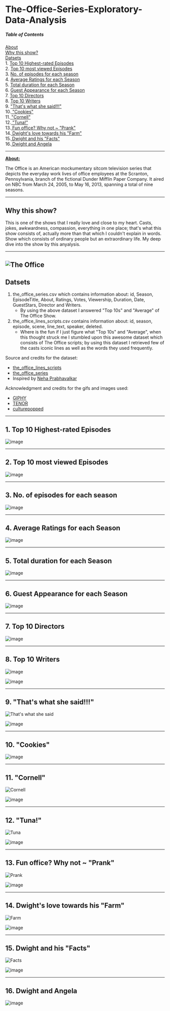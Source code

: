 # The-Office-Series-Exploratory-Data-Analysis

##### Table of Contents  
[About](#headers)
<br>[Why this show? ](#headers)
<br>[Datsets](#headers)
<br>1. [Top 10 Highest-rated Episodes](#headers)
<br>2. [Top 10 most viewed Episodes](#headers)
<br>3. [No. of episodes for each season](#headers)
<br>4. [Average Ratings for each Season](#headers)
<br>5. [Total duration for each Season](#headers)
<br>6. [Guest Appearance for each Season](#headers)
<br>7. [Top 10 Directors](#headers)
<br>8. [Top 10 Writers](#headers)
<br>9. ["That's what she said!!!"](#headers)
<br>10.[ "Cookies"](#headers)
<br>11.[ "Cornell"](#headers)
<br>12.[ "Tuna!"](#headers)
<br>13.[ Fun office? Why not ~ "Prank"](#headers)
<br>14.[ Dwight's love towards his "Farm"](#headers)
<br>15.[ Dwight and his "Facts"](#headers)
<br>16.[ Dwight and Angela](#headers)

  
<a name="headers"/>

-----------------------------

**[About:](https://en.wikipedia.org/wiki/The_Office_(American_TV_series))**
   <p>The Office is an American mockumentary sitcom television series that depicts the everyday work lives of office employees at the Scranton, Pennsylvania, branch of the fictional Dunder Mifflin Paper Company. It aired on NBC from March 24, 2005, to May 16, 2013, spanning a total of nine seasons.</p>
   
-----------------------------
## Why this show?  
This is one of the shows that I really love and close to my heart. Casts, jokes, awkwardness, compassion, everything in one place; that's what this show consists of, actually more than that which I couldn't explain in words. Show which consists of ordinary people but an extraordinary life. My deep dive into the show by this anyalysis.
   
 ----------------------------- 
![The Office](http://4.bp.blogspot.com/-XnRa5HoSlZY/TXBZwqT37SI/AAAAAAAAEYo/jrwFWadzQiM/s1600/michaelscottslastsupper.jpg)
-----------------------------
## Datsets  

1. the_office_series.csv which contains information about: id, Season, EpisodeTitle,	About,	Ratings,	Votes,	Viewership,	Duration,	Date,	GuestStars,	Director and Writers.  
    - By using the above dataset I answered "Top 10s" and "Average" of The Office Show.
2. the_office_lines_scripts.csv contains information about: id,	season,	episode,	scene,	line_text,	speaker,	deleted.  
    - Where is the fun if I just figure what "Top 10s" and "Average", when this thought struck me I stumbled upon this awesome dataset which consists of The Office scripts; by using this dataset I retrieved few of the casts iconic lines as well as the words they used frequently.
    
Source and credits for the dataset:
- [the_office_lines_scripts](https://data.world/abhinavr8/the-office-scripts-dataset)
- [the_office_series](https://www.kaggle.com/datasets/nehaprabhavalkar/the-office-dataset)
- Inspired by [Neha Prabhavalkar](https://www.kaggle.com/datasets/nehaprabhavalkar/the-office-dataset)

Acknowledgment and credits for the gifs and images used:
- [GIPHY](https://giphy.com/search/the-office)
- [TENOR](https://tenor.com/view/facts-dwight-facts-the-office-dwight-gif-25782901)
- [culturepopped](http://culturepopped.blogspot.com/2011/03/office-last-supper.html?m=1)


-----------------------------

## 1. Top 10 Highest-rated Episodes 

![image](https://user-images.githubusercontent.com/90051040/200160385-4b60f251-d005-4dde-87c0-d25636ed1202.png)

-----------------------------

## 2. Top 10 most viewed Episodes 

![image](https://user-images.githubusercontent.com/90051040/200160490-6360ae7a-ab9a-4c51-bf3f-3924b70e0efb.png)

-----------------------------

## 3. No. of episodes for each season

![image](https://user-images.githubusercontent.com/90051040/200160513-738634b3-787a-4902-a13b-fd421a6da9e3.png)

-----------------------------

## 4. Average Ratings for each Season

![image](https://user-images.githubusercontent.com/90051040/200160544-efbcad7a-cb9f-4e7d-a178-93ebd6403b0c.png)

-----------------------------

## 5. Total duration for each Season

![image](https://user-images.githubusercontent.com/90051040/200160562-3fef1cb1-c374-462f-a1b7-1f2d57f27937.png)

-----------------------------

## 6. Guest Appearance for each Season

![image](https://user-images.githubusercontent.com/90051040/200160590-0cce3e3f-b5bd-4f1a-9ffc-6b62510fe792.png)

-----------------------------

## 7. Top 10 Directors

![image](https://user-images.githubusercontent.com/90051040/200160612-7482c9de-e9f6-4c47-9220-5f75c322e3e0.png)

-----------------------------


## 8. Top 10 Writers

![image](https://user-images.githubusercontent.com/90051040/200160646-c4cf83cb-6230-4294-b731-97455b33cfc1.png)

![image](https://user-images.githubusercontent.com/90051040/200160673-7d9de21d-67f1-48fd-a6bf-d32b99232360.png)

-----------------------------

## 9. "That's what she said!!!"
![That's what she said](https://media0.giphy.com/media/IjJ8FVe4HVk66yvlV2/giphy.gif?cid=ecf05e47zu7z827f0qdl26qb86lwxtlkaxraf0ouax31wiuk&rid=giphy.gif&ct=g)

![image](https://user-images.githubusercontent.com/90051040/200160727-91812025-734b-4da8-ab92-886a8e1ae839.png)

-----------------------------


## 10. "Cookies"

![image](https://user-images.githubusercontent.com/90051040/200160784-93605057-1cd5-4fbf-a598-6d69982c47bc.png)

-----------------------------


## 11. "Cornell"

![Cornell](https://media2.giphy.com/media/kMPP27oGmW36oZ6olx/giphy.gif?cid=ecf05e4779xswpdxhh4ijnul0wrgpksw6gp4b4t9w3anou92&rid=giphy.gif&ct=g)

![image](https://user-images.githubusercontent.com/90051040/200160802-9b23a04e-7cc6-42ef-88cc-86348d0fff9b.png)

-----------------------------

## 12. "Tuna!"

![Tuna](https://64.media.tumblr.com/tumblr_m5fgkh1Zv31qcti48o6_r1_250.gifv)

![image](https://user-images.githubusercontent.com/90051040/200160828-7ca349bc-8d49-413a-84ee-c79e13484574.png)

-----------------------------

## 13. Fun office? Why not ~ "Prank"
![Prank](https://media1.giphy.com/media/pmVBMVIXDwj0A/giphy.gif?cid=ecf05e479qm88k12jtvcynibsoj13ba0o2ujgxodibml5yuh&rid=giphy.gif&ct=g)

![image](https://user-images.githubusercontent.com/90051040/200160853-33ac0a0b-169b-4359-8de1-0be710f36fc9.png)

-----------------------------


## 14. Dwight's love towards his "Farm"

![Farm](https://media4.giphy.com/media/dXf93EHY6advUBYC0u/giphy.gif?cid=ecf05e47vuvkddl3kvfowyk080p3b9kpbzsx0dd9igrum1e6&rid=giphy.gif&ct=g)

![image](https://user-images.githubusercontent.com/90051040/200160876-89ab9d5c-a59c-475a-8ed8-7afecbe7499c.png)

-----------------------------


## 15. Dwight and his "Facts"
![Facts](https://media.tenor.com/WyP87R3evT4AAAAC/facts-dwight-facts.gif)

![image](https://user-images.githubusercontent.com/90051040/200160913-4cd330b3-7fb6-4b8f-8bc4-ddbd16376eb3.png)

-----------------------------

## 16. Dwight and Angela

![image](https://user-images.githubusercontent.com/90051040/200162146-67b40394-5c0b-4f4f-8083-ba8c895d8583.png)



































    

   
   
